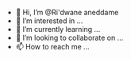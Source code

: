 - 👋 Hi, I’m @Ri'dwane aneddame
- 👀 I’m interested in ...
- 🌱 I’m currently learning ...
- 💞️ I’m looking to collaborate on ...
- 📫 How to reach me ...

<!---
Ridwane-aneddame/Ridwane-aneddame is a ✨ special ✨ repository because its `README.md` (this file) appears on your GitHub profile.
You can click the Preview link to take a look at your changes.
--->
